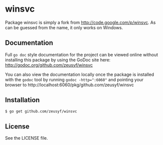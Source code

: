 winsvc
======

Package winsvc is simply a fork from http://code.google.com/p/winsvc.  As
can be guessed from the name, it only works on Windows.

## Documentation

Full `go doc` style documentation for the project can be viewed online without
installing this package by using the GoDoc site here:
http://godoc.org/github.com/zeusyf/winsvc

You can also view the documentation locally once the package is installed with
the `godoc` tool by running `godoc -http=":6060"` and pointing your browser to
http://localhost:6060/pkg/github.com/zeusyf/winsvc

## Installation

```bash
$ go get github.com/zeusyf/winsvc
```

## License

See the LICENSE file.
